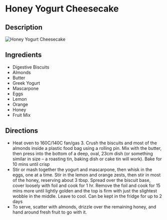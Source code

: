 # Honey Yogurt Cheesecake

## Description
![Honey Yogurt Cheesecake](https://www.themealdb.com/images/media/meals/y2irzl1585563479.jpg "Honey Yogurt Cheesecake")

## Ingredients
- Digestive Biscuits
- Almonds
- Butter
- Greek Yogurt
- Mascarpone
- Eggs
- Lemon
- Orange
- Honey
- Fruit Mix

## Directions
- Heat oven to 160C/140C fan/gas 3. Crush the biscuits and most of the almonds inside a plastic food bag using a rolling pin. Mix with the butter, then press into the bottom of a deep, oval, 23cm dish (or something similar in size – a roasting tin, baking dish or cake tin will work). Bake for 10 mins until crisp
- Stir or mash together the yogurt and mascarpone, then whisk in the eggs, one at a time. Stir in the lemon and orange zests, then stir in most of the honey, reserving about 3 tbsp. Spread over the biscuit base, cover loosely with foil and cook for 1 hr. Remove the foil and cook for 15 mins more until lightly golden and the top is firm with just the slightest wobble in the middle. Leave to cool. Can be kept in the fridge for up to 2 days
- To serve, scatter with almonds, drizzle over the remaining honey, and hand around fresh fruit to go with it.
